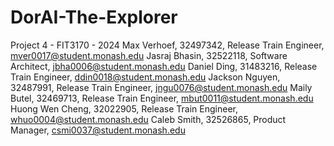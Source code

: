 # DorAI-The-Explorer
Project 4 - FIT3170 - 2024
Max Verhoef, 32497342, Release Train Engineer, mver0017@student.monash.edu
Jasraj Bhasin, 32522118, Software Architect, jbha0006@student.monash.edu
Daniel Ding, 31483216, Release Train Engineer, ddin0018@student.monash.edu
Jackson Nguyen, 32487991, Release Train Engineer, jngu0076@student.monash.edu
Maily Butel, 32469713, Release Train Engineer, mbut0011@student.monash.edu
Huong Wen Cheng, 32022905, Release Train Engineer, whuo0004@student.monash.edu
Caleb Smith, 32526865, Product Manager, csmi0037@student.monash.edu
